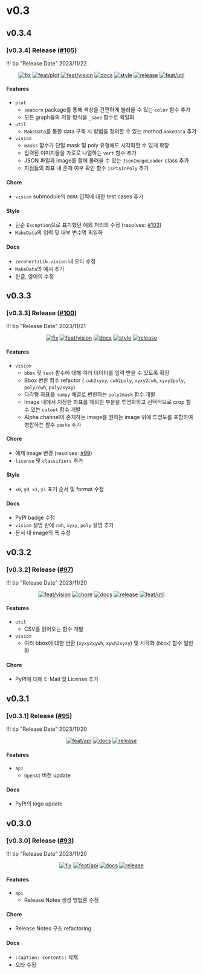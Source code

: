 # v0.3

## v0.3.4

<h3>[v0.3.4] Release (<a href=https://github.com/Zerohertz/zerohertzLib/pull/105>#105</a>)</h3>

!!! tip "Release Date"
    2023/11/22

<p align="center">
<a href="https://github.com/Zerohertz/zerohertzLib/pulls?q=is:pr label:fix"><img src="https://img.shields.io/badge/fix-d73a4a?style=flat-square&logo=github" alt="fix"/></a>
<a href="https://github.com/Zerohertz/zerohertzLib/pulls?q=is:pr label:feat/plot"><img src="https://img.shields.io/badge/feat/plot-968B14?style=flat-square&logo=github" alt="feat/plot"/></a>
<a href="https://github.com/Zerohertz/zerohertzLib/pulls?q=is:pr label:feat/vision"><img src="https://img.shields.io/badge/feat/vision-D1F9CB?style=flat-square&logo=github" alt="feat/vision"/></a>
<a href="https://github.com/Zerohertz/zerohertzLib/pulls?q=is:pr label:docs"><img src="https://img.shields.io/badge/docs-E1B40A?style=flat-square&logo=github" alt="docs"/></a>
<a href="https://github.com/Zerohertz/zerohertzLib/pulls?q=is:pr label:style"><img src="https://img.shields.io/badge/style-03A17F?style=flat-square&logo=github" alt="style"/></a>
<a href="https://github.com/Zerohertz/zerohertzLib/pulls?q=is:pr label:release"><img src="https://img.shields.io/badge/release-00FF00?style=flat-square&logo=github" alt="release"/></a>
<a href="https://github.com/Zerohertz/zerohertzLib/pulls?q=is:pr label:feat/util"><img src="https://img.shields.io/badge/feat/util-DEBEAA?style=flat-square&logo=github" alt="feat/util"/></a>
</p>


<h4>Features</h4>

+ `plot`
    + `seaborn` package를 통해 색상을 간편하게 불러올 수 있는 `color` 함수 추가
    + 모든 graph들의 저장 방식을 `_save` 함수로 획일화
+ `util`
    + `MakeData`를 통한 data 구축 시 방법을 정의할 수 있는 method `makeData` 추가
+ `vision`
    + `masks` 함수가 단일 mask 및 poly 유형에도 시각화할 수 있게 확장
    + 입력된 이미지들을 가로로 나열하는 `vert` 함수 추가
    + JSON 파일과 image를 함께 불러올 수 있는 `JsonImageLoader` class 추가
    + 지점들의 좌표 내 존재 여부 확인 함수 `isPtsInPoly` 추가

<h4>Chore</h4>

+ `vision` submodule의 `BGRA` 입력에 대한 test cases 추가

<h4>Style</h4>

+ 단순 `Exception`으로 표기했던 예외 처리의 수정 (resolves: <a href="https://github.com/Zerohertz/zerohertzLib/issues/103">#103</a>)
+ `MakeData`의 입력 및 내부 변수명 획일화

<h4>Docs</h4>

+ `zerohertzLib.vision` 내 오타 수정
+ `MakeData`의 예시 추가
+ 한글, 영어의 수정
## v0.3.3

<h3>[v0.3.3] Release (<a href=https://github.com/Zerohertz/zerohertzLib/pull/100>#100</a>)</h3>

!!! tip "Release Date"
    2023/11/21

<p align="center">
<a href="https://github.com/Zerohertz/zerohertzLib/pulls?q=is:pr label:fix"><img src="https://img.shields.io/badge/fix-d73a4a?style=flat-square&logo=github" alt="fix"/></a>
<a href="https://github.com/Zerohertz/zerohertzLib/pulls?q=is:pr label:feat/vision"><img src="https://img.shields.io/badge/feat/vision-D1F9CB?style=flat-square&logo=github" alt="feat/vision"/></a>
<a href="https://github.com/Zerohertz/zerohertzLib/pulls?q=is:pr label:docs"><img src="https://img.shields.io/badge/docs-E1B40A?style=flat-square&logo=github" alt="docs"/></a>
<a href="https://github.com/Zerohertz/zerohertzLib/pulls?q=is:pr label:style"><img src="https://img.shields.io/badge/style-03A17F?style=flat-square&logo=github" alt="style"/></a>
<a href="https://github.com/Zerohertz/zerohertzLib/pulls?q=is:pr label:release"><img src="https://img.shields.io/badge/release-00FF00?style=flat-square&logo=github" alt="release"/></a>
</p>


<h4>Features</h4>

+ `vision`
    + `bbox` 및 `text` 함수에 대해 여러 데이터를 입력 받을 수 있도록 확장
    + Bbox 변환 함수 refactor ( `cwh2xyxy`, `cwh2poly`, `xyxy2cwh`, `xyxy2poly`, `poly2cwh`, `poly2xyxy`)
    + 다각형 좌표를 `numpy` 배열로 변환하는 `poly2mask` 함수 개발
    + Image 내에서 지정한 좌표를 제외한 부분을 투명화하고 선택적으로 crop 할 수 있는 `cutout` 함수 개발
    + Alpha channel이 존재하는 image를 원하는 image 위에 투명도를 포함하여 병합하는 함수 `paste` 추가

<h4>Chore</h4>

+ 예제 image 변경 (resolves: <a href="https://github.com/Zerohertz/zerohertzLib/issues/99">#99</a>)
+ `license` 및 `classifiers` 추가

<h4>Style</h4>

+ `x0`, `y0`, `x1`, `y1` 표기 순서 및 format 수정

<h4>Docs</h4>

+ PyPI badge 수정
+ `vision` 설명 란에 `cwh`, `xyxy`, `poly` 설명 추가
+ 문서 내 image의 폭 수정
## v0.3.2

<h3>[v0.3.2] Release (<a href=https://github.com/Zerohertz/zerohertzLib/pull/97>#97</a>)</h3>

!!! tip "Release Date"
    2023/11/20

<p align="center">
<a href="https://github.com/Zerohertz/zerohertzLib/pulls?q=is:pr label:feat/vision"><img src="https://img.shields.io/badge/feat/vision-D1F9CB?style=flat-square&logo=github" alt="feat/vision"/></a>
<a href="https://github.com/Zerohertz/zerohertzLib/pulls?q=is:pr label:chore"><img src="https://img.shields.io/badge/chore-fef2c0?style=flat-square&logo=github" alt="chore"/></a>
<a href="https://github.com/Zerohertz/zerohertzLib/pulls?q=is:pr label:docs"><img src="https://img.shields.io/badge/docs-E1B40A?style=flat-square&logo=github" alt="docs"/></a>
<a href="https://github.com/Zerohertz/zerohertzLib/pulls?q=is:pr label:release"><img src="https://img.shields.io/badge/release-00FF00?style=flat-square&logo=github" alt="release"/></a>
<a href="https://github.com/Zerohertz/zerohertzLib/pulls?q=is:pr label:feat/util"><img src="https://img.shields.io/badge/feat/util-DEBEAA?style=flat-square&logo=github" alt="feat/util"/></a>
</p>


<h4>Features</h4>

+ `util`
    + CSV를 읽어오는 함수 개발
+ `vision`
    + 여러 bbox에 대한 변환 (`xyxy2xywh`, `xywh2xyxy`) 및 시각화 (`bbox`) 함수 일반화

<h4>Chore</h4>

+ PyPI에 대해 E-Mail 및 License 추가
## v0.3.1

<h3>[v0.3.1] Release (<a href=https://github.com/Zerohertz/zerohertzLib/pull/95>#95</a>)</h3>

!!! tip "Release Date"
    2023/11/20

<p align="center">
<a href="https://github.com/Zerohertz/zerohertzLib/pulls?q=is:pr label:feat/api"><img src="https://img.shields.io/badge/feat/api-541B9A?style=flat-square&logo=github" alt="feat/api"/></a>
<a href="https://github.com/Zerohertz/zerohertzLib/pulls?q=is:pr label:docs"><img src="https://img.shields.io/badge/docs-E1B40A?style=flat-square&logo=github" alt="docs"/></a>
<a href="https://github.com/Zerohertz/zerohertzLib/pulls?q=is:pr label:release"><img src="https://img.shields.io/badge/release-00FF00?style=flat-square&logo=github" alt="release"/></a>
</p>


<h4>Features</h4>

+ `api`
    + `OpenAI` 버전 update

<h4>Docs</h4>

+ PyPI의 logo update
## v0.3.0

<h3>[v0.3.0] Release (<a href=https://github.com/Zerohertz/zerohertzLib/pull/93>#93</a>)</h3>

!!! tip "Release Date"
    2023/11/20

<p align="center">
<a href="https://github.com/Zerohertz/zerohertzLib/pulls?q=is:pr label:fix"><img src="https://img.shields.io/badge/fix-d73a4a?style=flat-square&logo=github" alt="fix"/></a>
<a href="https://github.com/Zerohertz/zerohertzLib/pulls?q=is:pr label:feat/api"><img src="https://img.shields.io/badge/feat/api-541B9A?style=flat-square&logo=github" alt="feat/api"/></a>
<a href="https://github.com/Zerohertz/zerohertzLib/pulls?q=is:pr label:docs"><img src="https://img.shields.io/badge/docs-E1B40A?style=flat-square&logo=github" alt="docs"/></a>
<a href="https://github.com/Zerohertz/zerohertzLib/pulls?q=is:pr label:release"><img src="https://img.shields.io/badge/release-00FF00?style=flat-square&logo=github" alt="release"/></a>
</p>


<h4>Features</h4>

+ `api`
    + Release Notes 생성 방법론 수정

<h4>Chore</h4>

+ Release Notes 구조 refactoring

<h4>Docs</h4>

+ `:caption: Contents:` 삭제
+ 오타 수정
